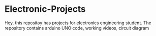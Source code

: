 # Electronic-Projects
Hey, this repositoy has projects for electronics engineering student. The repository contains arduino UNO code, working videos, circuit diagram

